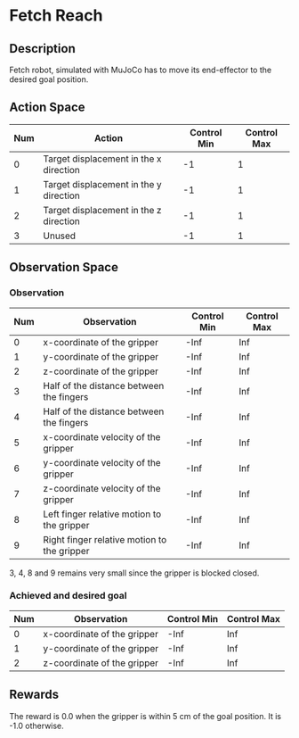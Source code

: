 # Fetch Reach

## Description

Fetch robot, simulated with MuJoCo has to move its end-effector to the desired goal position.


## Action Space

| Num | Action | Control Min | Control Max |
|--|--|--|--|
| 0 | Target displacement in the x direction | -1 | 1 |
| 1 | Target displacement in the y direction | -1 | 1 |
| 2 | Target displacement in the z direction | -1 | 1 |
| 3 | Unused | -1 | 1 |


## Observation Space

### Observation

| Num | Observation | Control Min | Control Max |
|--|--|--|--|
| 0 | x-coordinate of the gripper | -Inf | Inf |
| 1 | y-coordinate of the gripper | -Inf | Inf |
| 2 | z-coordinate of the gripper | -Inf | Inf |
| 3 | Half of the distance between the fingers | -Inf | Inf |
| 4 | Half of the distance between the fingers | -Inf | Inf |
| 5 | x-coordinate velocity of the gripper | -Inf | Inf |
| 6 | y-coordinate velocity of the gripper | -Inf | Inf |
| 7 | z-coordinate velocity of the gripper | -Inf | Inf |
| 8 | Left finger relative motion to the gripper | -Inf | Inf |
| 9 | Right finger relative motion to the gripper | -Inf | Inf |

3, 4, 8 and 9 remains very small since the gripper is blocked closed.


### Achieved and desired goal

| Num | Observation | Control Min | Control Max |
|--|--|--|--|
| 0 | x-coordinate of the gripper | -Inf | Inf |
| 1 | y-coordinate of the gripper | -Inf | Inf |
| 2 | z-coordinate of the gripper | -Inf | Inf |


## Rewards

The reward is 0.0 when the gripper is within 5 cm of the goal position. It is -1.0 otherwise.
